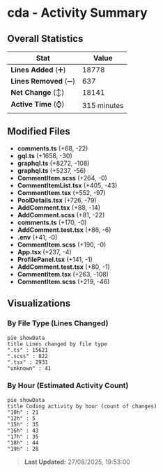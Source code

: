# cda - Activity Summary 

## Overall Statistics

| Stat                   | Value                                                             |
| ---------------------- | ----------------------------------------------------------------- |
| **Lines Added** (➕)   | 18778                                          |
| **Lines Removed** (➖) | 637                                        |
| **Net Change** (↕)    | 18141                |
| **Active Time** (⌚)   | 315 minutes |


## Modified Files
- **comments.ts** (+68, -22)
- **gql.ts** (+1658, -30)
- **graphql.ts** (+8272, -108)
- **graphql.ts** (+5237, -56)
- **CommentItem.scss** (+264, -0)
- **CommentItemList.tsx** (+405, -43)
- **CommentItem.tsx** (+552, -97)
- **PoolDetails.tsx** (+726, -79)
- **AddComment.tsx** (+88, -14)
- **AddComment.scss** (+81, -22)
- **comments.ts** (+170, -0)
- **AddComment.test.tsx** (+86, -6)
- **.env** (+41, -0)
- **CommentItem.scss** (+190, -0)
- **App.tsx** (+237, -4)
- **ProfilePanel.tsx** (+141, -1)
- **AddComment.test.tsx** (+80, -1)
- **CommentItem.tsx** (+263, -108)
- **CommentItem.scss** (+219, -46)

## Visualizations

### By File Type (Lines Changed)

```mermaid
pie showData
title Lines changed by file type
".ts" : 15621
".scss" : 822
".tsx" : 2931
"unknown" : 41
```

### By Hour (Estimated Activity Count)

```mermaid
pie showData
title Coding activity by hour (count of changes)
"10h" : 21
"12h" : 5
"15h" : 35
"16h" : 43
"17h" : 35
"18h" : 44
"19h" : 28
```


> **Last Updated:** 27/08/2025, 19:53:00